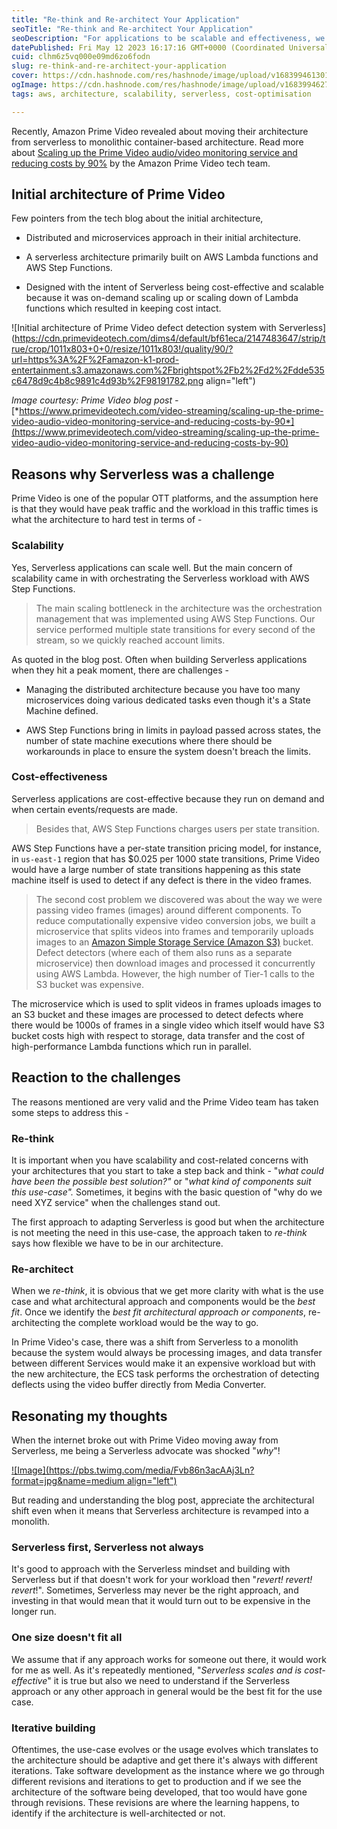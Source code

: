 ```yaml
---
title: "Re-think and Re-architect Your Application"
seoTitle: "Re-think and Re-architect Your Application"
seoDescription: "For applications to be scalable and effectiveness, we need to identify the right architecture that happens iteratively like how Prime Video did it."
datePublished: Fri May 12 2023 16:17:16 GMT+0000 (Coordinated Universal Time)
cuid: clhm6z5vq000e09md6zo6fodn
slug: re-think-and-re-architect-your-application
cover: https://cdn.hashnode.com/res/hashnode/image/upload/v1683994613015/af72e6f8-0ad6-4bc0-8870-5d3f87201f16.png
ogImage: https://cdn.hashnode.com/res/hashnode/image/upload/v1683994627050/6cb6eac8-db72-4eb6-a393-a808e8e8e87a.png
tags: aws, architecture, scalability, serverless, cost-optimisation

---
```


Recently, Amazon Prime Video revealed about moving their architecture from serverless to monolithic container-based architecture. Read more about [Scaling up the Prime Video audio/video monitoring service and reducing costs by 90%](https://www.primevideotech.com/video-streaming/scaling-up-the-prime-video-audio-video-monitoring-service-and-reducing-costs-by-90) by the Amazon Prime Video tech team.

## Initial architecture of Prime Video

Few pointers from the tech blog about the initial architecture,

* Distributed and microservices approach in their initial architecture.
    
* A serverless architecture primarily built on AWS Lambda functions and AWS Step Functions.
    
* Designed with the intent of Serverless being cost-effective and scalable because it was on-demand scaling up or scaling down of Lambda functions which resulted in keeping cost intact.
    

![Initial architecture of Prime Video defect detection system with Serverless](https://cdn.primevideotech.com/dims4/default/bf61eca/2147483647/strip/true/crop/1011x803+0+0/resize/1011x803!/quality/90/?url=https%3A%2F%2Famazon-k1-prod-entertainment.s3.amazonaws.com%2Fbrightspot%2Fb2%2Fd2%2Fdde535c6478d9c4b8c9891c4d93b%2F98191782.png align="left")

*Image courtesy: Prime Video blog post -* [*https://www.primevideotech.com/video-streaming/scaling-up-the-prime-video-audio-video-monitoring-service-and-reducing-costs-by-90*](https://www.primevideotech.com/video-streaming/scaling-up-the-prime-video-audio-video-monitoring-service-and-reducing-costs-by-90)

## Reasons why Serverless was a challenge

Prime Video is one of the popular OTT platforms, and the assumption here is that they would have peak traffic and the workload in this traffic times is what the architecture to hard test in terms of -

### Scalability

Yes, Serverless applications can scale well. But the main concern of scalability came in with orchestrating the Serverless workload with AWS Step Functions.

> The main scaling bottleneck in the architecture was the orchestration management that was implemented using AWS Step Functions. Our service performed multiple state transitions for every second of the stream, so we quickly reached account limits.

As quoted in the blog post. Often when building Serverless applications when they hit a peak moment, there are challenges -

* Managing the distributed architecture because you have too many microservices doing various dedicated tasks even though it's a State Machine defined.
    
* AWS Step Functions bring in limits in payload passed across states, the number of state machine executions where there should be workarounds in place to ensure the system doesn't breach the limits.
    

### Cost-effectiveness

Serverless applications are cost-effective because they run on demand and when certain events/requests are made.

> Besides that, AWS Step Functions charges users per state transition.

AWS Step Functions have a per-state transition pricing model, for instance, in `us-east-1` region that has $0.025 per 1000 state transitions, Prime Video would have a large number of state transitions happening as this state machine itself is used to detect if any defect is there in the video frames.

> The second cost problem we discovered was about the way we were passing video frames (images) around different components. To reduce computationally expensive video conversion jobs, we built a microservice that splits videos into frames and temporarily uploads images to an [Amazon Simple Storage Service (Amazon S3)](https://docs.aws.amazon.com/AmazonS3/latest/userguide/Welcome.html) bucket. Defect detectors (where each of them also runs as a separate microservice) then download images and processed it concurrently using AWS Lambda. However, the high number of Tier-1 calls to the S3 bucket was expensive.

The microservice which is used to split videos in frames uploads images to an S3 bucket and these images are processed to detect defects where there would be 1000s of frames in a single video which itself would have S3 bucket costs high with respect to storage, data transfer and the cost of high-performance Lambda functions which run in parallel.

## Reaction to the challenges

The reasons mentioned are very valid and the Prime Video team has taken some steps to address this -

### Re-think

It is important when you have scalability and cost-related concerns with your architectures that you start to take a step back and think - "*what could have been the possible best solution?"* or "*what kind of components suit this use-case".* Sometimes, it begins with the basic question of "why do we need XYZ service" when the challenges stand out.

The first approach to adapting Serverless is good but when the architecture is not meeting the need in this use-case, the approach taken to *re-think* says how flexible we have to be in our architecture.

### Re-architect

When we *re-think*, it is obvious that we get more clarity with what is the use case and what architectural approach and components would be the *best fit*. Once we identify the *best fit architectural approach or components*, re-architecting the complete workload would be the way to go.

In Prime Video's case, there was a shift from Serverless to a monolith because the system would always be processing images, and data transfer between different Services would make it an expensive workload but with the new architecture, the ECS task performs the orchestration of detecting deflects using the video buffer directly from Media Converter.

## Resonating my thoughts

When the internet broke out with Prime Video moving away from Serverless, me being a Serverless advocate was shocked "*why*"!

[![Image](https://pbs.twimg.com/media/Fvb86n3acAAj3Ln?format=jpg&name=medium align="left")](https://www.twitter.com/theslsterminal/status/1654787999484506114)

But reading and understanding the blog post, appreciate the architectural shift even when it means that Serverless architecture is revamped into a monolith.

### Serverless first, Serverless not always

It's good to approach with the Serverless mindset and building with Serverless but if that doesn't work for your workload then "*revert! revert! revert*!". Sometimes, Serverless may never be the right approach, and investing in that would mean that it would turn out to be expensive in the longer run.

### One size doesn't fit all

We assume that if any approach works for someone out there, it would work for me as well. As it's repeatedly mentioned, "*Serverless scales and is cost-effective*" it is true but also we need to understand if the Serverless approach or any other approach in general would be the best fit for the use case.

### Iterative building

Oftentimes, the use-case evolves or the usage evolves which translates to the architecture should be adaptive and get there it's always with different iterations. Take software development as the instance where we go through different revisions and iterations to get to production and if we see the architecture of the software being developed, that too would have gone through revisions. These revisions are where the learning happens, to identify if the architecture is well-architected or not.